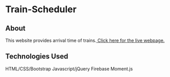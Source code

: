 # Train-Scheduler
## About
This website provides arrival time of trains.<a href="https://mjefferis.github.io/Train-Scheduler/"> Click here for the live webpage. </a>

## Technologies Used
HTML/CSS/Bootstrap
Javascript/jQuery
Firebase
Moment.js





